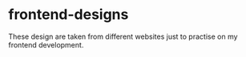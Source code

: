 # frontend-designs

These design are taken from different websites just to practise on my frontend development. 

